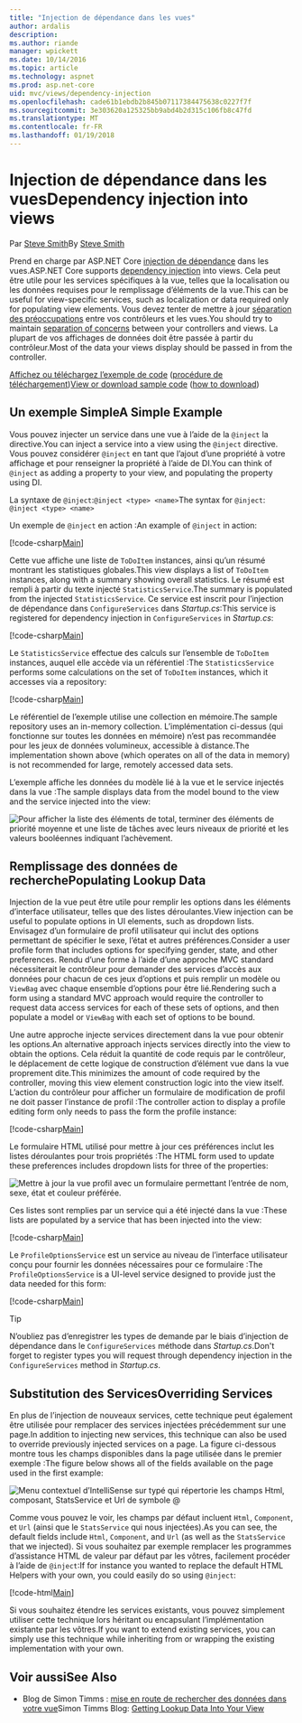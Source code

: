 ```yaml
---
title: "Injection de dépendance dans les vues"
author: ardalis
description: 
ms.author: riande
manager: wpickett
ms.date: 10/14/2016
ms.topic: article
ms.technology: aspnet
ms.prod: asp.net-core
uid: mvc/views/dependency-injection
ms.openlocfilehash: cade61b1ebdb2b845b07117384475638c0227f7f
ms.sourcegitcommit: 3e303620a125325bb9abd4b2d315c106fb8c47fd
ms.translationtype: MT
ms.contentlocale: fr-FR
ms.lasthandoff: 01/19/2018
---
```

# <a name="dependency-injection-into-views"></a><span data-ttu-id="afeb5-102">Injection de dépendance dans les vues</span><span class="sxs-lookup"><span data-stu-id="afeb5-102">Dependency injection into views</span></span>

<span data-ttu-id="afeb5-103">Par [Steve Smith](https://ardalis.com/)</span><span class="sxs-lookup"><span data-stu-id="afeb5-103">By [Steve Smith](https://ardalis.com/)</span></span>

<span data-ttu-id="afeb5-104">Prend en charge par ASP.NET Core [injection de dépendance](xref:fundamentals/dependency-injection) dans les vues.</span><span class="sxs-lookup"><span data-stu-id="afeb5-104">ASP.NET Core supports [dependency injection](xref:fundamentals/dependency-injection) into views.</span></span> <span data-ttu-id="afeb5-105">Cela peut être utile pour les services spécifiques à la vue, telles que la localisation ou les données requises pour le remplissage d’éléments de la vue.</span><span class="sxs-lookup"><span data-stu-id="afeb5-105">This can be useful for view-specific services, such as localization or data required only for populating view elements.</span></span> <span data-ttu-id="afeb5-106">Vous devez tenter de mettre à jour [séparation des préoccupations](http://deviq.com/separation-of-concerns/) entre vos contrôleurs et les vues.</span><span class="sxs-lookup"><span data-stu-id="afeb5-106">You should try to maintain [separation of concerns](http://deviq.com/separation-of-concerns/) between your controllers and views.</span></span> <span data-ttu-id="afeb5-107">La plupart de vos affichages de données doit être passée à partir du contrôleur.</span><span class="sxs-lookup"><span data-stu-id="afeb5-107">Most of the data your views display should be passed in from the controller.</span></span>

<span data-ttu-id="afeb5-108">[Affichez ou téléchargez l’exemple de code](https://github.com/aspnet/Docs/tree/master/aspnetcore/mvc/views/dependency-injection/sample) ([procédure de téléchargement](xref:tutorials/index#how-to-download-a-sample))</span><span class="sxs-lookup"><span data-stu-id="afeb5-108">[View or download sample code](https://github.com/aspnet/Docs/tree/master/aspnetcore/mvc/views/dependency-injection/sample) ([how to download](xref:tutorials/index#how-to-download-a-sample))</span></span>

## <a name="a-simple-example"></a><span data-ttu-id="afeb5-109">Un exemple Simple</span><span class="sxs-lookup"><span data-stu-id="afeb5-109">A Simple Example</span></span>

<span data-ttu-id="afeb5-110">Vous pouvez injecter un service dans une vue à l’aide de la `@inject` la directive.</span><span class="sxs-lookup"><span data-stu-id="afeb5-110">You can inject a service into a view using the `@inject` directive.</span></span> <span data-ttu-id="afeb5-111">Vous pouvez considérer `@inject` en tant que l’ajout d’une propriété à votre affichage et pour renseigner la propriété à l’aide de DI.</span><span class="sxs-lookup"><span data-stu-id="afeb5-111">You can think of `@inject` as adding a property to your view, and populating the property using DI.</span></span>

<span data-ttu-id="afeb5-112">La syntaxe de `@inject`:`@inject <type> <name>`</span><span class="sxs-lookup"><span data-stu-id="afeb5-112">The syntax for `@inject`: `@inject <type> <name>`</span></span>

<span data-ttu-id="afeb5-113">Un exemple de `@inject` en action :</span><span class="sxs-lookup"><span data-stu-id="afeb5-113">An example of `@inject` in action:</span></span>

[!code-csharp[Main](../../mvc/views/dependency-injection/sample/src/ViewInjectSample/Views/ToDo/Index.cshtml?highlight=4,5,15,16,17)]

<span data-ttu-id="afeb5-114">Cette vue affiche une liste de `ToDoItem` instances, ainsi qu’un résumé montrant les statistiques globales.</span><span class="sxs-lookup"><span data-stu-id="afeb5-114">This view displays a list of `ToDoItem` instances, along with a summary showing overall statistics.</span></span> <span data-ttu-id="afeb5-115">Le résumé est rempli à partir du texte injecté `StatisticsService`.</span><span class="sxs-lookup"><span data-stu-id="afeb5-115">The summary is populated from the injected `StatisticsService`.</span></span> <span data-ttu-id="afeb5-116">Ce service est inscrit pour l’injection de dépendance dans `ConfigureServices` dans *Startup.cs*:</span><span class="sxs-lookup"><span data-stu-id="afeb5-116">This service is registered for dependency injection in `ConfigureServices` in *Startup.cs*:</span></span>

[!code-csharp[Main](../../mvc/views/dependency-injection/sample/src/ViewInjectSample/Startup.cs?highlight=6,7&range=15-22)]

<span data-ttu-id="afeb5-117">Le `StatisticsService` effectue des calculs sur l’ensemble de `ToDoItem` instances, auquel elle accède via un référentiel :</span><span class="sxs-lookup"><span data-stu-id="afeb5-117">The `StatisticsService` performs some calculations on the set of `ToDoItem` instances, which it accesses via a repository:</span></span>

[!code-csharp[Main](../../mvc/views/dependency-injection/sample/src/ViewInjectSample/Model/Services/StatisticsService.cs?highlight=15,20,26)]

<span data-ttu-id="afeb5-118">Le référentiel de l’exemple utilise une collection en mémoire.</span><span class="sxs-lookup"><span data-stu-id="afeb5-118">The sample repository uses an in-memory collection.</span></span> <span data-ttu-id="afeb5-119">L’implémentation ci-dessus (qui fonctionne sur toutes les données en mémoire) n’est pas recommandée pour les jeux de données volumineux, accessible à distance.</span><span class="sxs-lookup"><span data-stu-id="afeb5-119">The implementation shown above (which operates on all of the data in memory) is not recommended for large, remotely accessed data sets.</span></span>

<span data-ttu-id="afeb5-120">L’exemple affiche les données du modèle lié à la vue et le service injectés dans la vue :</span><span class="sxs-lookup"><span data-stu-id="afeb5-120">The sample displays data from the model bound to the view and the service injected into the view:</span></span>

![Pour afficher la liste des éléments de total, terminer des éléments de priorité moyenne et une liste de tâches avec leurs niveaux de priorité et les valeurs booléennes indiquant l’achèvement.](dependency-injection/_static/screenshot.png)

## <a name="populating-lookup-data"></a><span data-ttu-id="afeb5-122">Remplissage des données de recherche</span><span class="sxs-lookup"><span data-stu-id="afeb5-122">Populating Lookup Data</span></span>

<span data-ttu-id="afeb5-123">Injection de la vue peut être utile pour remplir les options dans les éléments d’interface utilisateur, telles que des listes déroulantes.</span><span class="sxs-lookup"><span data-stu-id="afeb5-123">View injection can be useful to populate options in UI elements, such as dropdown lists.</span></span> <span data-ttu-id="afeb5-124">Envisagez d’un formulaire de profil utilisateur qui inclut des options permettant de spécifier le sexe, l’état et autres préférences.</span><span class="sxs-lookup"><span data-stu-id="afeb5-124">Consider a user profile form that includes options for specifying gender, state, and other preferences.</span></span> <span data-ttu-id="afeb5-125">Rendu d’une forme à l’aide d’une approche MVC standard nécessiterait le contrôleur pour demander des services d’accès aux données pour chacun de ces jeux d’options et puis remplir un modèle ou `ViewBag` avec chaque ensemble d’options pour être lié.</span><span class="sxs-lookup"><span data-stu-id="afeb5-125">Rendering such a form using a standard MVC approach would require the controller to request data access services for each of these sets of options, and then populate a model or `ViewBag` with each set of options to be bound.</span></span>

<span data-ttu-id="afeb5-126">Une autre approche injecte services directement dans la vue pour obtenir les options.</span><span class="sxs-lookup"><span data-stu-id="afeb5-126">An alternative approach injects services directly into the view to obtain the options.</span></span> <span data-ttu-id="afeb5-127">Cela réduit la quantité de code requis par le contrôleur, le déplacement de cette logique de construction d’élément vue dans la vue proprement dite.</span><span class="sxs-lookup"><span data-stu-id="afeb5-127">This minimizes the amount of code required by the controller, moving this view element construction logic into the view itself.</span></span> <span data-ttu-id="afeb5-128">L’action du contrôleur pour afficher un formulaire de modification de profil ne doit passer l’instance de profil :</span><span class="sxs-lookup"><span data-stu-id="afeb5-128">The controller action to display a profile editing form only needs to pass the form the profile instance:</span></span>

[!code-csharp[Main](../../mvc/views/dependency-injection/sample/src/ViewInjectSample/Controllers/ProfileController.cs?highlight=9,19)]

<span data-ttu-id="afeb5-129">Le formulaire HTML utilisé pour mettre à jour ces préférences inclut les listes déroulantes pour trois propriétés :</span><span class="sxs-lookup"><span data-stu-id="afeb5-129">The HTML form used to update these preferences includes dropdown lists for three of the properties:</span></span>

![Mettre à jour la vue profil avec un formulaire permettant l’entrée de nom, sexe, état et couleur préférée.](dependency-injection/_static/updateprofile.png)

<span data-ttu-id="afeb5-131">Ces listes sont remplies par un service qui a été injecté dans la vue :</span><span class="sxs-lookup"><span data-stu-id="afeb5-131">These lists are populated by a service that has been injected into the view:</span></span>

[!code-csharp[Main](../../mvc/views/dependency-injection/sample/src/ViewInjectSample/Views/Profile/Index.cshtml?highlight=4,16,17,21,22,26,27)]

<span data-ttu-id="afeb5-132">Le `ProfileOptionsService` est un service au niveau de l’interface utilisateur conçu pour fournir les données nécessaires pour ce formulaire :</span><span class="sxs-lookup"><span data-stu-id="afeb5-132">The `ProfileOptionsService` is a UI-level service designed to provide just the data needed for this form:</span></span>

[!code-csharp[Main](../../mvc/views/dependency-injection/sample/src/ViewInjectSample/Model/Services/ProfileOptionsService.cs?highlight=7,13,24)]

>[!TIP]
> <span data-ttu-id="afeb5-133">N’oubliez pas d’enregistrer les types de demande par le biais d’injection de dépendance dans le `ConfigureServices` méthode dans *Startup.cs*.</span><span class="sxs-lookup"><span data-stu-id="afeb5-133">Don't forget to register types you will request through dependency injection in the  `ConfigureServices` method in *Startup.cs*.</span></span>

## <a name="overriding-services"></a><span data-ttu-id="afeb5-134">Substitution des Services</span><span class="sxs-lookup"><span data-stu-id="afeb5-134">Overriding Services</span></span>

<span data-ttu-id="afeb5-135">En plus de l’injection de nouveaux services, cette technique peut également être utilisée pour remplacer des services injectées précédemment sur une page.</span><span class="sxs-lookup"><span data-stu-id="afeb5-135">In addition to injecting new services, this technique can also be used to override previously injected services on a page.</span></span> <span data-ttu-id="afeb5-136">La figure ci-dessous montre tous les champs disponibles dans la page utilisée dans le premier exemple :</span><span class="sxs-lookup"><span data-stu-id="afeb5-136">The figure below shows all of the fields available on the page used in the first example:</span></span>

![Menu contextuel d’IntelliSense sur typé qui répertorie les champs Html, composant, StatsService et Url de symbole @](dependency-injection/_static/razor-fields.png)

<span data-ttu-id="afeb5-138">Comme vous pouvez le voir, les champs par défaut incluent `Html`, `Component`, et `Url` (ainsi que le `StatsService` qui nous injectées).</span><span class="sxs-lookup"><span data-stu-id="afeb5-138">As you can see, the default fields include `Html`, `Component`, and `Url` (as well as the `StatsService` that we injected).</span></span> <span data-ttu-id="afeb5-139">Si vous souhaitez par exemple remplacer les programmes d’assistance HTML de valeur par défaut par les vôtres, facilement procéder à l’aide de `@inject`:</span><span class="sxs-lookup"><span data-stu-id="afeb5-139">If for instance you wanted to replace the default HTML Helpers with your own, you could easily do so using `@inject`:</span></span>

[!code-html[Main](../../mvc/views/dependency-injection/sample/src/ViewInjectSample/Views/Helper/Index.cshtml?highlight=3,11)]

<span data-ttu-id="afeb5-140">Si vous souhaitez étendre les services existants, vous pouvez simplement utiliser cette technique lors héritant ou encapsulant l’implémentation existante par les vôtres.</span><span class="sxs-lookup"><span data-stu-id="afeb5-140">If you want to extend existing services, you can simply use this technique while inheriting from or wrapping the existing implementation with your own.</span></span>

## <a name="see-also"></a><span data-ttu-id="afeb5-141">Voir aussi</span><span class="sxs-lookup"><span data-stu-id="afeb5-141">See Also</span></span>

* <span data-ttu-id="afeb5-142">Blog de Simon Timms : [mise en route de rechercher des données dans votre vue](http://blog.simontimms.com/2015/06/09/getting-lookup-data-into-you-view/)</span><span class="sxs-lookup"><span data-stu-id="afeb5-142">Simon Timms Blog: [Getting Lookup Data Into Your View](http://blog.simontimms.com/2015/06/09/getting-lookup-data-into-you-view/)</span></span>
